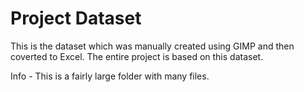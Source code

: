 # Project Dataset

This is the dataset which was manually created using GIMP and then coverted to Excel. The entire project is based on this dataset.

Info - This is a fairly large folder with many files.
